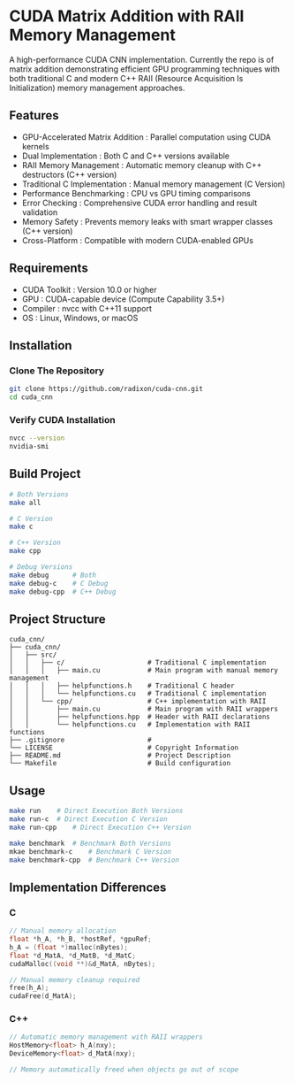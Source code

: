 # CUDA Matrix Addition with RAII Memory Management

A high-performance CUDA CNN implementation.  Currently the repo is of matrix addition demonstrating efficient GPU programming techniques with both traditional C and modern C++ RAII (Resource Acquisition Is Initialization) memory management approaches.  

## Features

* GPU-Accelerated Matrix Addition : Parallel computation using CUDA kernels
* Dual Implementation : Both C and C++ versions available
* RAII Memory Management : Automatic memory cleanup with C++ destructors (C++ version)
* Traditional C Implementation : Manual memory management (C Version)
* Performance Benchmarking : CPU vs GPU timing comparisons
* Error Checking : Comprehensive CUDA error handling and result validation
* Memory Safety : Prevents memory leaks with smart wrapper classes (C++ version)
* Cross-Platform : Compatible with modern CUDA-enabled GPUs

## Requirements

* CUDA Toolkit : Version 10.0 or higher
* GPU : CUDA-capable device (Compute Capability 3.5+)
* Compiler : nvcc with C++11 support
* OS : Linux, Windows, or macOS

## Installation

### Clone The Repository

```bash
git clone https://github.com/radixon/cuda-cnn.git
cd cuda_cnn
```

### Verify CUDA Installation

```bash
nvcc --version
nvidia-smi
```

## Build Project

```bash
# Both Versions
make all

# C Version
make c

# C++ Version
make cpp

# Debug Versions
make debug      # Both
make debug-c    # C Debug
make debug-cpp  # C++ Debug
```

## Project Structure

```
cuda_cnn/
├── cuda_cnn/
│   ├── src/
│   │   ├── c/                     # Traditional C implementation
│   │   │   ├── main.cu            # Main program with manual memory management
│   │   │   ├── helpfunctions.h    # Traditional C header
│   │   │   └── helpfunctions.cu   # Traditional C implementation
│   │   └── cpp/                   # C++ implementation with RAII
│   │       ├── main.cu            # Main program with RAII wrappers
│   │       ├── helpfunctions.hpp  # Header with RAII declarations
│   │       └── helpfunctions.cu   # Implementation with RAII functions
├── .gitignore                     # 
└── LICENSE                        # Copyright Information
├── README.md                      # Project Description
└── Makefile                       # Build configuration
```

## Usage

```bash
make run    # Direct Execution Both Versions
make run-c  # Direct Execution C Version
make run-cpp    # Direct Execution C++ Version

make benchmark  # Benchmark Both Versions
mkae benchmark-c    # Benchmark C Version
make benchmark-cpp  # Benchmark C++ Version
```

## Implementation Differences

### C 

```C
// Manual memory allocation
float *h_A, *h_B, *hostRef, *gpuRef;
h_A = (float *)malloc(nBytes);
float *d_MatA, *d_MatB, *d_MatC;
cudaMalloc((void **)&d_MatA, nBytes);

// Manual memory cleanup required
free(h_A);
cudaFree(d_MatA);
```

### C++

```C++
// Automatic memory management with RAII wrappers
HostMemory<float> h_A(nxy);
DeviceMemory<float> d_MatA(nxy);

// Memory automatically freed when objects go out of scope
```
